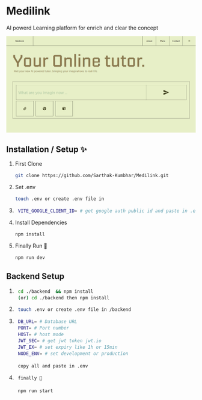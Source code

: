 # Medilink

AI powerd Learning platform for enrich and clear the concept

![Interface](src/assets/interface.webp)

## Installation / Setup ✨

1. First Clone
    ```bash
    git clone https://github.com/Sarthak-Kumbhar/Medilink.git
2. Set .env
    ```bash
    touch .env or create .env file in
3. ```bash
    VITE_GOOGLE_CLIENT_ID= # get google auth public id and paste in .env
4. Install Dependencies
    ```bash
    npm install
5. Finally Run 🎉
    ```bash
    npm run dev
## Backend Setup

1. ```bash
    cd ./backend  && npm install
    (or) cd ./backend then npm install
2. ```bash
    touch .env or create .env file in /backend
3. ```bash
    DB_URL= # Database URL
    PORT= # Port number
    HOST= # host mode
    JWT_SEC= # get jwt token jwt.io
    JWT_EX= # set expiry like 1h or 15min
    NODE_ENV= # set development or production

    copy all and paste in .env
4. ```bash
    finally 🎉

    npm run start